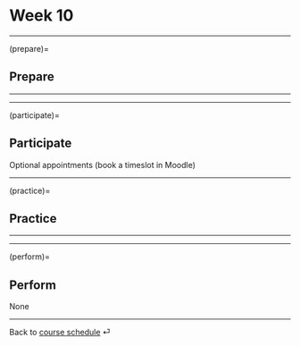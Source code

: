 # Week 10


---

(prepare)=
## Prepare



---

---


(participate)=
## Participate

Optional appointments (book a timeslot in Moodle)

---


(practice)=
## Practice


---

---

(perform)=
## Perform

None

---

Back to [course schedule](../docs/course-schedule.md) ⏎
